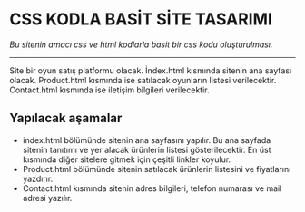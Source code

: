 # CSS KODLA BASİT SİTE TASARIMI
*Bu sitenin amacı css ve html kodlarla basit bir css kodu oluşturulması.*

-------------------
Site bir oyun satış platformu olacak. İndex.html kısmında sitenin ana sayfası olacak. Product.html kısmında ise satılacak oyunların listesi verilecektir. Contact.html kısmında ise iletişim bilgileri verilecektir.
## Yapılacak aşamalar

- index.html bölümünde sitenin ana sayfasını yapılır. Bu ana sayfada sitenin tanıtımı ve yer alacak ürünlerin listesi gösterilecektir. En üst kısmında diğer sitelere gitmek için çeşitli linkler koyulur.
- Product.html bölümünde sitenin satılacak ürünlerin listesini ve fiyatlarını yazdırır.
- Contact.html kısmında sitenin adres bilgileri, telefon numarası ve mail adresi yazılır.
 